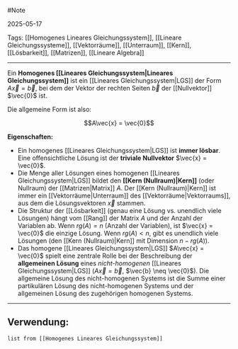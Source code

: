#Note

2025-05-17

Tags: [[Homogenes Lineares Gleichungssystem]], [[Lineare Gleichungssysteme]], [[Vektorräume]], [[Unterraum]], [[Kern]], [[Lösbarkeit]], [[Matrizen]], [[Lineare Algebra]]

---

Ein **Homogenes [[Lineares Gleichungssystem|Lineares Gleichungssystem]]** ist ein [[Lineares Gleichungssystem|LGS]] der Form $A\vec{x} = \vec{b}$, bei dem der Vektor der rechten Seiten $\vec{b}$ der [[Nullvektor]] $\vec{0}$ ist.

Die allgemeine Form ist also:

$$A\vec{x} = \vec{0}$$

**Eigenschaften:**

* Ein homogenes [[Lineares Gleichungssystem|LGS]] ist **immer lösbar**. Eine offensichtliche Lösung ist der **triviale Nullvektor** $\vec{x} = \vec{0}$.
* Die Menge aller Lösungen eines homogenen [[Lineares Gleichungssystem|LGS]] bildet den **[[Kern (Nullraum)|Kern]]** (oder Nullraum) der [[Matrizen|Matrix]] $A$. Der [[Kern (Nullraum)|Kern]] ist immer ein [[Vektorräume|Unterraum]] des [[Vektorräume|Vektorraums]], aus dem die Lösungsvektoren $\vec{x}$ stammen.
* Die Struktur der [[Lösbarkeit]] (genau eine Lösung vs. unendlich viele Lösungen) hängt vom [[Rang]] der Matrix $A$ und der Anzahl der Variablen ab. Wenn $rg(A) = n$ (Anzahl der Variablen), ist $\vec{x} = \vec{0}$ die einzige Lösung. Wenn $rg(A) < n$, gibt es unendlich viele Lösungen (den [[Kern (Nullraum)|Kern]] mit Dimension $n - rg(A)$).
* Das homogene [[Lineares Gleichungssystem|LGS]] $A\vec{x} = \vec{0}$ spielt eine zentrale Rolle bei der Beschreibung der **allgemeinen Lösung** eines *nicht-homogenen* [[Lineares Gleichungssystem|LGS]] ($A\vec{x} = \vec{b}$, $\vec{b} \neq \vec{0}$). Die allgemeine Lösung des nicht-homogenen Systems ist die Summe einer partikulären Lösung des nicht-homogenen Systems und der allgemeinen Lösung des zugehörigen homogenen Systems.

---

## Verwendung:

```dataview
list from [[Homogenes Lineares Gleichungssystem]]
```